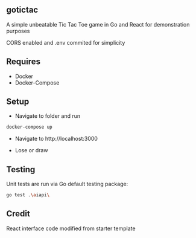 ## gotictac

A simple unbeatable Tic Tac Toe game in Go and React for demonstration purposes

CORS enabled and .env commited for simplicity

## Requires

- Docker
- Docker-Compose

## Setup

- Navigate to folder and run 
```sh
docker-compose up
```
- Navigate to http://localhost:3000

- Lose or draw

## Testing

Unit tests are run via Go default testing package:

```sh
go test .\aiapi\
```

## Credit

React interface code modified from starter template
